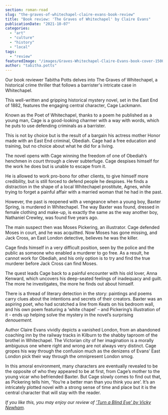 ```yaml
---
section: roman-road
slug: "the-graves-of-whitechapel-claire-evans-book-review"
title: "Book review: 'The Graves of Whitechapel' by Claire Evans"
publicationDate: "2021-10-07"
categories: 
  - "art"
  - "culture"
  - "history"
  - "local"
tags: 
  - "review"
featuredImage: "/images/Graves-Whitechapel-Claire-Evans-book-cover-1500x1000-1.jpg"
author: "tabitha.potts"
---
```


Our book reviewer Tabitha Potts delves into The Graves of Whitechapel, a historical crime thriller that follows a barrister's intricate case in Whitechapel.

This well-written and gripping historical mystery novel, set in the East End of 1882, features the engaging central character, Cage Lackmann. 

Known as the Poet of Whitechapel, thanks to a poem he published as a young man, Cage is a good-looking charmer with a way with words, which he puts to use defending criminals as a barrister. 

This is not by choice but is the result of a bargain his actress mother Honor made with an East End criminal, Obediah. Cage had a free education and training, but no choice about what he did for a living.

The novel opens with Cage winning the freedom of one of Obediah’s henchmen in court through a clever subterfuge. Cage despises himself for the work he does but is unable to escape from it. 

He is allowed to work pro-bono for other clients, to give himself more credibility, but is still forced to defend people he despises. He finds a distraction in the shape of a local Whitechapel prostitute, Agnes, while trying to forget a painful affair with a married woman that he had in the past.

However, the past is reopened with a vengeance when a young boy, Baxter Spring, is murdered in Whitechapel. The way Baxter was found, dressed in female clothing and make-up, is exactly the same as the way another boy, Nathaniel Crewley, was found five years ago. 

The main suspect then was Moses Pickering, an illustrator. Cage defended Moses in court, and he was acquitted. Now Moses has gone missing, and Jack Cross, an East London detective, believes he was the killer.

Cage finds himself in a very difficult position, seen by the police and the public as someone who enabled a murderer to go free. As a result, he cannot work for Obediah, and his only option is to try and find the true murderer before Jack Cross can find Moses. 

The quest leads Cage back to a painful encounter with his old lover, Anna Kenward, which uncovers his deep-seated feelings of inadequacy and guilt. The more he investigates, the more he finds out about himself.

There is a thread of literary detection in the story: paintings and poems carry clues about the intentions and secrets of their creators. Baxter was an aspiring poet, who had scratched a line from Keats on his bedroom wall, and his own poem featuring a ‘white chapel’ – and Pickering’s illustration of it - ends up helping solve the mystery in the novel’s surprising _denouement._ 

Author Claire Evans vividly depicts a vanished London, from an abandoned coaching inn by the railway tracks in Kilburn to the shabby taproom of the brothel in Whitechapel. The Victorian city of her imagination is a morally ambiguous one where right and wrong are not always very distinct. Cage gropes his way through the confusion much as the denizens of Evans’ East London pick their way through the omnipresent London smog.

In this amoral environment, many characters are eventually revealed to be the opposite of who they appeared to be at first, from Cage’s mother to the young vicar who befriended Baxter. But Cage slowly comes to find out that, as Pickering tells him, ‘You’re a better man than you think you are’. It’s an intricately plotted novel with a strong sense of time and place but it is the central character that will stay with the reader.

_If you like this, you may enjoy our review of ['Turn a Blind Eye' by Vicky Newham](https://romanroadlondon.com/turn-a-blind-eye-vicky-newham-book-review/)._


